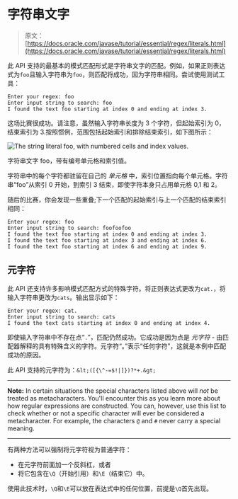 # 字符串文字

> 原文： [https://docs.oracle.com/javase/tutorial/essential/regex/literals.html](https://docs.oracle.com/javase/tutorial/essential/regex/literals.html)

此 API 支持的最基本的模式匹配形式是字符串文字的匹配。例如，如果正则表达式为`foo`且输入字符串为`foo`，则匹配将成功，因为字符串相同。尝试使用测试工具：

```
Enter your regex: foo
Enter input string to search: foo
I found the text foo starting at index 0 and ending at index 3.
```

这场比赛很成功。请注意，虽然输入字符串长度为 3 个字符，但起始索引为 0，结束索引为 3.按照惯例，范围包括起始索引和排除结束索引，如下图所示：

![The string literal foo, with numbered cells and index values.](img/96cd7af1676b39fcd71678299a3a0614.jpg)

字符串文字 foo，带有编号单元格和索引值。



字符串中的每个字符都驻留在自己的 _单元格_ 中，索引位置指向每个单元格。字符串“foo”从索引 0 开始，到索引 3 结束，即使字符本身只占用单元格 0,1 和 2。

随后的比赛，你会发现一些重叠;下一个匹配的起始索引与上一个匹配的结束索引相同：

```
Enter your regex: foo
Enter input string to search: foofoofoo
I found the text foo starting at index 0 and ending at index 3.
I found the text foo starting at index 3 and ending at index 6.
I found the text foo starting at index 6 and ending at index 9.
```

## 元字符

此 API 还支持许多影响模式匹配方式的特殊字符。将正则表达式更改为`cat.`，将输入字符串更改为`cats`。输出显示如下：

```
Enter your regex: cat.
Enter input string to search: cats
I found the text cats starting at index 0 and ending at index 4.
```

即使输入字符串中不存在点“`.`”，匹配仍然成功。它成功是因为点是 _元字符_ - 由匹配器解释的具有特殊含义的字符。元字符“。”表示“任何字符”，这就是本例中匹配成功的原因。

此 API 支持的元字符为：`&lt;([{\^-=$!|]})?*+.&gt;`

* * *

**Note:** In certain situations the special characters listed above will _not_ be treated as metacharacters. You'll encounter this as you learn more about how regular expressions are constructed. You can, however, use this list to check whether or not a specific character will ever be considered a metacharacter. For example, the characters `@` and `#` never carry a special meaning.

* * *

有两种方法可以强制将元字符视为普通字符：

*   在元字符前面加一个反斜杠，或者
*   将它包含在`\Q`（开始引用）和`\E`（结束它）中。

使用此技术时，`\Q`和`\E`可以放在表达式中的任何位置，前提是`\Q`首先出现。